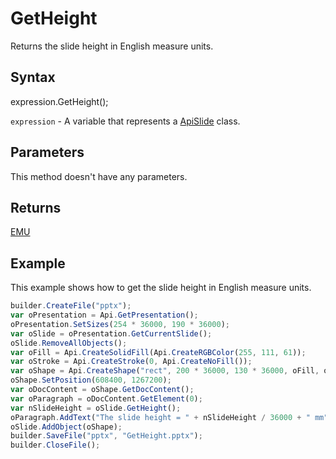 # GetHeight

Returns the slide height in English measure units.

## Syntax

expression.GetHeight();

`expression` - A variable that represents a [ApiSlide](../ApiSlide.md) class.

## Parameters

This method doesn't have any parameters.

## Returns

[EMU](../../../Enumerations/Emu.md)

## Example

This example shows how to get the slide height in English measure units.

```javascript
builder.CreateFile("pptx");
var oPresentation = Api.GetPresentation();
oPresentation.SetSizes(254 * 36000, 190 * 36000);
var oSlide = oPresentation.GetCurrentSlide();
oSlide.RemoveAllObjects();
var oFill = Api.CreateSolidFill(Api.CreateRGBColor(255, 111, 61));
var oStroke = Api.CreateStroke(0, Api.CreateNoFill());
var oShape = Api.CreateShape("rect", 200 * 36000, 130 * 36000, oFill, oStroke);
oShape.SetPosition(608400, 1267200);
var oDocContent = oShape.GetDocContent();
var oParagraph = oDocContent.GetElement(0);
var nSlideHeight = oSlide.GetHeight();
oParagraph.AddText("The slide height = " + nSlideHeight / 36000 + " mm");
oSlide.AddObject(oShape);
builder.SaveFile("pptx", "GetHeight.pptx");
builder.CloseFile();
```